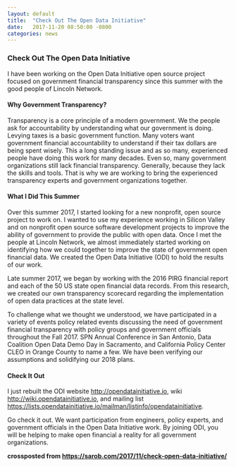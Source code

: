 ```yaml
---
layout: default
title:  "Check Out The Open Data Initiative"
date:   2017-11-20 08:50:00 -0800
categories: news
---
```

### Check Out The Open Data Initiative

I have been working on the Open Data Initiative open source project focused on government financial transparency since this summer with the good people of Lincoln Network.

#### Why Government Transparency?
Transparency is a core principle of a modern government. We the people ask for accountability by understanding what our government is doing.  Levying taxes is a basic government function. Many voters want government financial accountability to understand if their tax dollars are being spent wisely. This a long standing issue and as so many, experienced people have  doing this work for many decades. Even so, many government organizations still lack financial transparency. Generally, because they lack the skills and tools. That is why we are working to bring the experienced transparency experts and government organizations together.

#### What I Did This Summer
Over this summer 2017, I started looking for a new nonprofit, open source project to work on. I wanted to use my experience working in Silicon Valley and on nonprofit open source software development projects to improve the ability of government to provide the public with open data. Once I met the people at Lincoln Network, we almost immediately started working on identifying how we could together to improve the state of government open financial data. We created the Open Data Initiative (ODI) to hold the results of our work.

Late summer 2017, we began by working with the 2016 PIRG financial report and each of the 50 US state open financial data records. From this research, we created our own transparency scorecard regarding the implementation of open data practices at the state level.

To challenge what we thought we understood, we have participated in a variety of events policy related events discussing the need of government financial transparency with policy groups and government officials throughout the Fall 2017. SPN Annual Conference in San Antonio, Data Coalition Open Data Demo Day in Sacramento, and California Policy Center CLEO in Orange County to name a few. We have been verifying our assumptions and solidifying our 2018 plans.

#### Check It Out
I just rebuilt the ODI website http://opendatainitiative.io,  wiki http://wiki.opendatainitiative.io, and mailing list https://lists.opendatainitiative.io/mailman/listinfo/opendatainitiative.

Go check it out. We want participation from engineers, policy experts, and government officials in the Open Data Initiative work. By joining ODI, you will be helping to make open financial a reality for all government organizations.

**crossposted from https://sarob.com/2017/11/check-open-data-initiative/**
